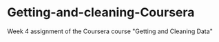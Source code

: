 # Getting-and-cleaning-Coursera
Week 4 assignment of the Coursera course "Getting and Cleaning Data"
